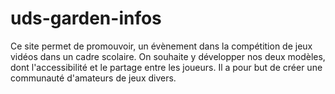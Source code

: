 # uds-garden-infos
Ce site permet de promouvoir, un évènement dans la compétition de jeux vidéos dans un cadre scolaire. On souhaite y développer nos deux modèles, dont l'accessibilité et le partage entre les joueurs. Il a pour but de créer une communauté d'amateurs de jeux divers.
